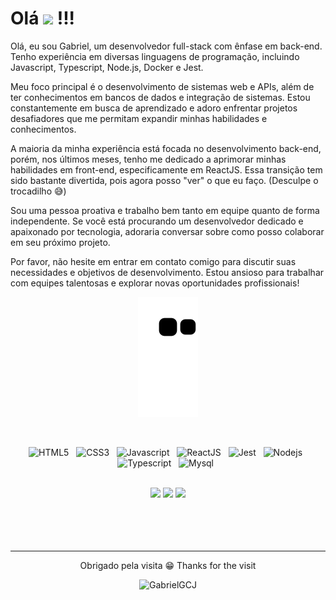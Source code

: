 <div>

<h1 color="green"> Olá <img src="https://github.com/rajput2107/rajput2107/blob/master/Assets/Earth.gif" height="25px"/> !!!</h1>

   </div>
   
<!-- <h3> Olá Mundo!. </h3> -->

<!-- <h2 color="green"> Sobre mim: </h2> -->


Olá, eu sou Gabriel, um desenvolvedor full-stack com ênfase em back-end. Tenho experiência em diversas linguagens de programação, incluindo Javascript, Typescript, Node.js, Docker e Jest.

Meu foco principal é o desenvolvimento de sistemas web e APIs, além de ter conhecimentos em bancos de dados e integração de sistemas. Estou constantemente em busca de aprendizado e adoro enfrentar projetos desafiadores que me permitam expandir minhas habilidades e conhecimentos.

A maioria da minha experiência está focada no desenvolvimento back-end, porém, nos últimos meses, tenho me dedicado a aprimorar minhas habilidades em front-end, especificamente em ReactJS. Essa transição tem sido bastante divertida, pois agora posso "ver" o que eu faço. (Desculpe o trocadilho 😅)

Sou uma pessoa proativa e trabalho bem tanto em equipe quanto de forma independente. Se você está procurando um desenvolvedor dedicado e apaixonado por tecnologia, adoraria conversar sobre como posso colaborar em seu próximo projeto.

Por favor, não hesite em entrar em contato comigo para discutir suas necessidades e objetivos de desenvolvimento. Estou ansioso para trabalhar com equipes talentosas e explorar novas oportunidades profissionais!
<br>

   <div align="center">  
 
 ![Snake animation](https://github.com/rafaballerini/rafaballerini/blob/output/github-contribution-grid-snake.svg) 
 
   </div>
   
<br>

<div align="center"> 
 
 
  ![HTML5](https://img.shields.io/badge/HTML5-E34F26?style=for-the-badge&logo=html5&logoColor=white)
  &nbsp;
  ![CSS3](https://img.shields.io/badge/CSS3-1572B6?style=for-the-badge&logo=css3&logoColor=white)
  &nbsp;
  ![Javascript](https://img.shields.io/badge/JavaScript-F7DF1E?style=for-the-badge&logo=javascript&logoColor=black)
  &nbsp;
  ![ReactJS](https://img.shields.io/badge/ReactJs-61DAFB?style=for-the-badge&logo=react&logoColor=35495E)
  &nbsp;
  ![Jest](https://img.shields.io/badge/Jest-563D7C?style=for-the-badge&logo=jest&logoColor=white)
  &nbsp;
  ![Nodejs](https://img.shields.io/badge/NodeJs-61DAFB?style=for-the-badge&logo=node&logoColor=35495E)
  &nbsp;
  ![Typescript](https://img.shields.io/badge/Typescript-35495E?style=for-the-badge&logo=typescript&logoColor=white)
  &nbsp;
  ![Mysql](https://img.shields.io/badge/Mysql-E34F26?style=for-the-badge&logo=mysql&logoColor=white)
  &nbsp;
</div>
   
<br>


 
 
 <div align="center"> 
  <a href="https://www.linkedin.com/in/gabriel-jorge-67635b221" target="_blank"><img src="https://img.shields.io/badge/-LinkedIn-%230077B5?style=for-the-badge&logo=linkedin&logoColor=white" target="_blank"></a>
  <a href = "mailto:gabriel.ggcj@gmail.com"><img src="https://img.shields.io/badge/-Gmail-%23333?style=for-the-badge&logo=gmail&logoColor=white" target="_blank"></a>
  <a href="https://www.instagram.com/gb.j_dev/" target="_blank"><img src="https://img.shields.io/badge/-Instagram-%23E4405F?style=for-the-badge&logo=instagram&logoColor=white" target="_blank"></a> 
  
  
</div> 
 

<br>

<br>

<br>

<br>


<hr />

<div align='center'>
<p> Obrigado pela visita 😁 Thanks for the visit </p>
  <img src="https://komarev.com/ghpvc/?username=GabrielGCJ&color=blueviolet&label=profile+views" alt="GabrielGCJ" />
</div>



